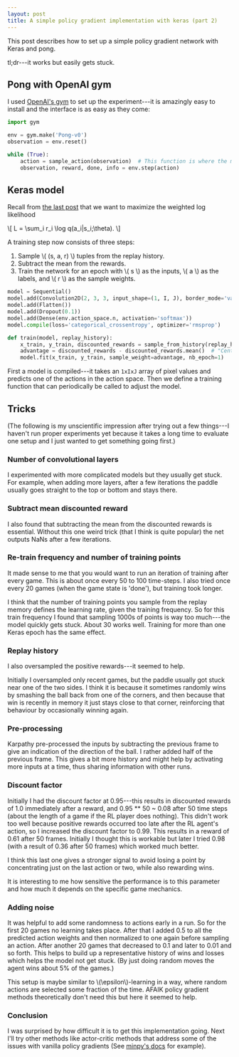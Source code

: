 ```yaml
---
layout: post
title: A simple policy gradient implementation with keras (part 2)
---
```


This post describes how to set up a simple policy gradient network with Keras and pong.

tl;dr---it works but easily gets stuck. 

## Pong with OpenAI gym

I used [OpenAI's gym](https://gym.openai.com) to set up the experiment---it is amazingly easy to 
install and the interface is as easy as they come:

```python
import gym

env = gym.make('Pong-v0')
observation = env.reset()

while (True):
    action = sample_action(observation)  # This function is where the model will live.
    observation, reward, done, info = env.step(action)
```

## Keras model

Recall from [the last post](/Keras-policy-gradients/) that we want to maximize the
weighted log likelihood

\\[
L = \sum_i r_i \log q(a_i|s_i;\theta).
\\]

A training step now consists of three steps:

1. Sample \\( (s, a, r) \\) tuples from the replay history.
2. Subtract the mean from the rewards.
3. Train the network for an epoch with \\( s \\) as the inputs, \\( a \\) as the labels, 
and \\( r \\) as the sample weights.

```python
model = Sequential()
model.add(Convolution2D(2, 3, 3, input_shape=(1, I, J), border_mode='valid'))
model.add(Flatten())
model.add(Dropout(0.1))
model.add(Dense(env.action_space.n, activation='softmax'))
model.compile(loss='categorical_crossentropy', optimizer='rmsprop')

def train(model, replay_history):
    x_train, y_train, discounted_rewards = sample_from_history(replay_history)
    advantage = discounted_rewards - discounted_rewards.mean()  # "Centre" the points.
    model.fit(x_train, y_train, sample_weight=advantage, nb_epoch=1)
```

First a model is compiled---it takes an `1xIxJ` array of pixel values and
predicts one of the actions in the action space. Then we define a training
function that can periodically be called to adjust the model.

## Tricks
(The following is my unscientific impression after trying out a few things---I haven't run 
proper experiments yet because it takes a long time to evaluate one setup and I just wanted to
get something going first.)

### Number of convolutional layers
I experimented with more complicated models but they usually get stuck.
For example, when adding more layers, after a few iterations the paddle usually goes straight 
to the top or bottom and stays there. 

### Subtract mean discounted reward
I also found that subtracting the mean from the discounted rewards is essential. 
Without this one weird trick (that I think is quite popular) the net outputs NaNs after
a few iterations.

### Re-train frequency and number of training points
It made sense to me that you would want to run an iteration of training after every game.
This is about once every 50 to 100 time-steps. I also tried once every 20 games (when
the game state is 'done'), but training took longer.

I think that the number of training points you sample from the replay memory
defines the learning rate, given the training frequency. So for this train frequency
I found that sampling 1000s of points is way too much---the model quickly gets stuck.
About 30 works well. Training for more than one Keras epoch has the same effect. 

### Replay history
I also oversampled the positive rewards---it seemed to help.

Initially I oversampled only recent games, but the paddle usually got 
stuck near one of the two sides. I think it is because it sometimes randomly wins 
by smashing the ball back from one of the corners, and then because that win
is recently in memory it just stays close to that corner, reinforcing that
behaviour by occasionally winning again.

### Pre-processing
Karpathy pre-processed the inputs by subtracting the previous frame to give 
an indication of the direction of the ball. I rather added half of the previous frame.
This gives a bit more history and might help by activating more inputs at a time, thus sharing
information with other runs. 

### Discount factor
Initially I had the discount factor at 0.95---this results in discounted rewards of 1.0 immediately
after a reward, and 0.95 ** 50 ~ 0.08 after 50 time steps (about the length of a game if the RL player does nothing). 
This didn't work too well because positive rewards occurred too late after the RL agent's action,
so I increased the discount factor to 0.99. This results in a reward of 0.61 after 50 frames. Initially I
thought this is workable but later I tried 0.98 (with a result of 0.36 after 50 frames) which worked much better.

I think this last one gives a stronger signal to avoid losing a point by concentrating just on the last action or two,
while also rewarding wins.

It is interesting to me how sensitive the performance is to this parameter and how much it depends on
the specific game mechanics. 

### Adding noise
It was helpful to add some randomness to actions early in a run.
So for the first 20 games no learning takes place. After that I added 0.5 to all the predicted action weights and
then normalized to one again before sampling an action. After another 20 games that decreased to 0.1 and later to 0.01 
and so forth. This helps to build up a representative history of wins and losses which helps the model not get stuck.
(By just doing random moves the agent wins about 5% of the games.)

This setup is maybe similar to \\(\epsilon\\)-learning in a way, where random actions are selected some fraction
of the time. AFAIK policy gradient methods theoretically don't need this but here it seemed to help.

### Conclusion
I was surprised by how difficult it is to get this implementation going. Next I'll try other methods
like actor-critic methods that address some of the issues with vanilla policy gradients 
(See [minpy's docs](http://minpy.readthedocs.io/en/latest/tutorial/rl_policy_gradient_tutorial/rl_policy_gradient.html)
for example). 







